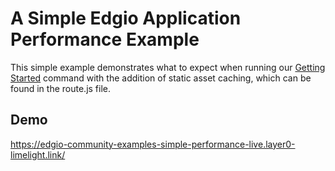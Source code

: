 # A Simple Edgio Application Performance Example

This simple example demonstrates what to expect when running our [Getting Started](https://docs.edg.io/guides/getting_started) command with the addition of static asset caching, which can be found in the route.js file.

## Demo

https://edgio-community-examples-simple-performance-live.layer0-limelight.link/
